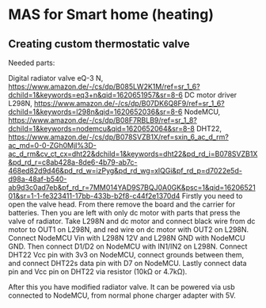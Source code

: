 # MAS for Smart home (heating)

## Creating custom thermostatic valve
Needed parts:

Digital radiator valve eQ-3 N, https://www.amazon.de/-/cs/dp/B085LW2K1M/ref=sr_1_6?dchild=1&keywords=eq3+n&qid=1620651957&sr=8-6
DC motor driver L298N, https://www.amazon.de/-/cs/dp/B07DK6Q8F9/ref=sr_1_6?dchild=1&keywords=l298n&qid=1620652036&sr=8-6
NodeMCU, https://www.amazon.de/-/cs/dp/B08F7RBLB9/ref=sr_1_8?dchild=1&keywords=nodemcu&qid=1620652064&sr=8-8
DHT22, https://www.amazon.de/-/cs/dp/B078SVZB1X/ref=sxin_6_ac_d_rm?ac_md=0-0-ZGh0MjI%3D-ac_d_rm&cv_ct_cx=dht22&dchild=1&keywords=dht22&pd_rd_i=B078SVZB1X&pd_rd_r=c8ab428a-8de6-4b79-ab7c-468ed82d9d46&pd_rd_w=izPyg&pd_rd_wg=xlQGi&pf_rd_p=d7022e5d-d98a-48af-b540-ab9d3c0ad7eb&pf_rd_r=7MM014YAD9S7BQJ0A0GK&psc=1&qid=1620652101&sr=1-1-fe323411-17bb-433b-b2f8-c44f2e1370d4
Firstly you need to open the valve head. From there remove the board and the carrier for batteries. Then you are left with only dc motor with parts that press the valve of radiator. Take L298N and dc motor and connect black wire from dc motor to OUT1 on L298N, and red wire on dc motor with OUT2 on L298N. Connect NodeMCU Vin with L298N 12V and L298N GND with NodeMCU GND. Then connect D1/D2 on NodeMCU with IN1/IN2 on L298N. Connect DHT22 Vcc pin with 3v3 on NodeMCU, connect grounds between them, and connect DHT22s data pin with D7 on NodeMCU. Lastly connect data pin and Vcc pin on DHT22 via resistor (10kΩ or 4.7kΩ).

After this you have modified radiator valve. It can be powered via usb connected to NodeMCU, from normal phone charger adapter with 5V.
